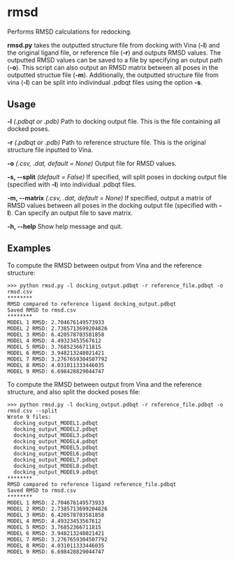 # rmsd
Performs RMSD calculations for redocking.

**rmsd.py** takes the outputted structure file from docking with Vina (**-l**) and the original ligand file, or reference file (**-r**) and outputs RMSD values. The outputted RMSD values can be saved to a file by specifying an output path (**-o**). This script can also output an RMSD matrix between all poses in the outputted structue file (**-m**). Additionally, the outputted structure file from vina (**-l**) can be split into indivindual .pdbqt files using the option **-s**.

## Usage
**-l** _(.pdbqt or .pdb)_ Path to docking output file. This is the file containing all docked poses.

**-r** _(.pdbqt or .pdb)_ Path to reference structure file. This is the original structure file inputted to Vina.

**-o** _(.csv, .dat, default = None)_ Output file for RMSD values.

**-s, --split** _(default = False)_ If specified, will split poses in docking output file (specified with **-l**) into individual .pdbqt files.

**-m, --matrix** _(.csv, .dat, default = None)_ If specified, output a matrix of RMSD values between all poses in the docking output file (specified with **-l**). Can specify an output file to save matrix. 

**-h, --help** Show help message and quit.


## Examples
To compute the RMSD between output from Vina and the reference structure:
```
>>> python rmsd.py -l docking_output.pdbqt -r reference_file.pdbqt -o rmsd.csv
********
RMSD compared to reference ligand docking_output.pdbqt
Saved RMSD to rmsd.csv
********
MODEL 1 RMSD: 2.704676149573933
MODEL 2 RMSD: 2.7385713699204826
MODEL 3 RMSD: 6.420578703581858
MODEL 4 RMSD: 4.49323453567612
MODEL 5 RMSD: 3.76852366711815
MODEL 6 RMSD: 3.948213248021421
MODEL 7 RMSD: 3.2767659304507792
MODEL 8 RMSD: 4.031011333446035
MODEL 9 RMSD: 6.698428829044747
```

To compute the RMSD between output from Vina and the reference structure, and also split the docked poses file:
```
>>> python rmsd.py -l docking_output.pdbqt -r reference_file.pdbqt -o rmsd.csv --split
Wrote 9 files:
  docking_output_MODEL1.pdbqt
  docking_output_MODEL2.pdbqt
  docking_output_MODEL3.pdbqt
  docking_output_MODEL4.pdbqt
  docking_output_MODEL5.pdbqt
  docking_output_MODEL6.pdbqt
  docking_output_MODEL7.pdbqt
  docking_output_MODEL8.pdbqt
  docking_output_MODEL9.pdbqt
********
RMSD compared to reference ligand reference_file.pdbqt
Saved RMSD to rmsd.csv
********
MODEL 1 RMSD: 2.704676149573933
MODEL 2 RMSD: 2.7385713699204826
MODEL 3 RMSD: 6.420578703581858
MODEL 4 RMSD: 4.49323453567612
MODEL 5 RMSD: 3.76852366711815
MODEL 6 RMSD: 3.948213248021421
MODEL 7 RMSD: 3.2767659304507792
MODEL 8 RMSD: 4.031011333446035
MODEL 9 RMSD: 6.698428829044747
```
